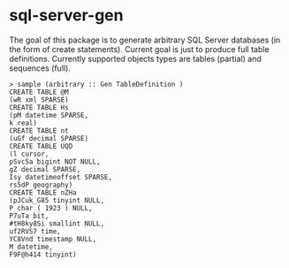 # sql-server-gen

The goal of this package is to generate arbitrary SQL Server databases (in the form of create statements).  Current goal is just to produce full table definitions.  Currently supported objects types are tables (partial) and sequences (full).

    > sample (arbitrary :: Gen TableDefinition )
    CREATE TABLE @M
    (wR xml SPARSE)
    CREATE TABLE Hs
    (pM datetime SPARSE,
    k real)
    CREATE TABLE nt
    (uGf decimal SPARSE)
    CREATE TABLE UQD
    (l cursor,
    pSvc5a bigint NOT NULL,
    gZ decimal SPARSE,
    Isy datetimeoffset SPARSE,
    rs5dP geography)
    CREATE TABLE nZHa
    (pJCuk_G85 tinyint NULL,
    P char ( 1923 ) NULL,
    P7uTa bit,
    #tH8ky8Si smallint NULL,
    uf2RVS7 time,
    YC8Vnd timestamp NULL,
    M datetime,
    F9F@h414 tinyint)
